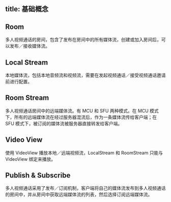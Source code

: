 title: 基础概念
---

## Room

多人视频通话的房间，包含了发布在房间中的所有媒体流，创建或加入房间后，可以发布／接收媒体流。

## Local Stream

本地媒体流，包括本地音频流和视频流，需要在发起视频通话／接受视频通话邀请前进行配置。

## Room Stream

多人视频通话房间中的远端媒体流。有 MCU 和 SFU 两种模式。在 MCU 模式下，所有的远端媒体流在经过服务器混流后，作为一条媒体流传给客户端；在 SFU 模式下，被订阅的媒体流被服务器直接转发给客户端。

## Video View

使用 VideoView 播放本地／远端视频流，LocalStream 和 RoomStream 只能与 VideoView 绑定来播放。

## Publish & Subscribe

多人视频通话采用了发布／订阅机制，客户端将自己的媒体流发布到多人视频通话的房间中，并从房间中获取远端媒体流的列表，然后选择订阅远端媒体流。